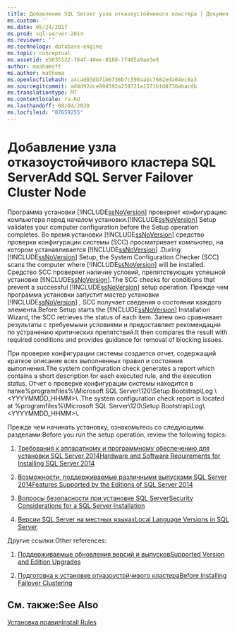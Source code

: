 ```yaml
---
title: Добавление SQL Server узла отказоустойчивого кластера | Документация Майкрософт
ms.custom: ''
ms.date: 05/24/2017
ms.prod: sql-server-2014
ms.reviewer: ''
ms.technology: database-engine
ms.topic: conceptual
ms.assetid: e5035122-784f-40ee-8188-7f485a9ae3e8
author: mashamsft
ms.author: mathoma
ms.openlocfilehash: a4cad03db71b6736b7c590aabc7682eda04ec9a3
ms.sourcegitcommit: ad4d92dce894592a259721a1571b1d8736abacdb
ms.translationtype: MT
ms.contentlocale: ru-RU
ms.lasthandoff: 08/04/2020
ms.locfileid: "87659255"
---
```

# <a name="add-sql-server-failover-cluster-node"></a><span data-ttu-id="d964b-102">Добавление узла отказоустойчивого кластера SQL Server</span><span class="sxs-lookup"><span data-stu-id="d964b-102">Add SQL Server Failover Cluster Node</span></span>
  <span data-ttu-id="d964b-103">Программа установки [!INCLUDE[ssNoVersion](../../includes/ssnoversion-md.md)] проверяет конфигурацию компьютера перед началом установки.</span><span class="sxs-lookup"><span data-stu-id="d964b-103">[!INCLUDE[ssNoVersion](../../includes/ssnoversion-md.md)] Setup validates your computer configuration before the Setup operation completes.</span></span> <span data-ttu-id="d964b-104">Во время установки [!INCLUDE[ssNoVersion](../../includes/ssnoversion-md.md)] средство проверки конфигурации системы (SCC) просматривает компьютер, на котором устанавливается [!INCLUDE[ssNoVersion](../../includes/ssnoversion-md.md)] .</span><span class="sxs-lookup"><span data-stu-id="d964b-104">During [!INCLUDE[ssNoVersion](../../includes/ssnoversion-md.md)] Setup, the System Configuration Checker (SCC) scans the computer where [!INCLUDE[ssNoVersion](../../includes/ssnoversion-md.md)] will be installed.</span></span> <span data-ttu-id="d964b-105">Средство SCC проверяет наличие условий, препятствующих успешной установке [!INCLUDE[ssNoVersion](../../includes/ssnoversion-md.md)].</span><span class="sxs-lookup"><span data-stu-id="d964b-105">The SCC checks for conditions that prevent a successful [!INCLUDE[ssNoVersion](../../includes/ssnoversion-md.md)] setup operation.</span></span> <span data-ttu-id="d964b-106">Прежде чем программа установки запустит мастер установки [!INCLUDE[ssNoVersion](../../includes/ssnoversion-md.md)] , SCC получает сведения о состоянии каждого элемента.</span><span class="sxs-lookup"><span data-stu-id="d964b-106">Before Setup starts the [!INCLUDE[ssNoVersion](../../includes/ssnoversion-md.md)] Installation Wizard, the SCC retrieves the status of each item.</span></span> <span data-ttu-id="d964b-107">Затем оно сравнивает результаты с требуемыми условиями и предоставляет рекомендации по устранению критических препятствий.</span><span class="sxs-lookup"><span data-stu-id="d964b-107">It then compares the result with required conditions and provides guidance for removal of blocking issues.</span></span>  
  
 <span data-ttu-id="d964b-108">При проверке конфигурации системы создается отчет, содержащий краткое описание всех выполненных правил и состояния выполнения.</span><span class="sxs-lookup"><span data-stu-id="d964b-108">The system configuration check generates a report which contains a short description for each executed rule, and the execution status.</span></span> <span data-ttu-id="d964b-109">Отчет о проверке конфигурации системы находится в папке%programfiles%\Microsoft SQL Server\120\Setup Bootstrap\Log \\<YYYYMMDD_HHMM>\\ .</span><span class="sxs-lookup"><span data-stu-id="d964b-109">The system configuration check report is located at %programfiles%\Microsoft SQL Server\120\Setup Bootstrap\Log\\<YYYYMMDD_HHMM>\\.</span></span>  
  
 <span data-ttu-id="d964b-110">Прежде чем начинать установку, ознакомьтесь со следующими разделами:</span><span class="sxs-lookup"><span data-stu-id="d964b-110">Before you run the setup operation, review the following topics:</span></span>  
  
1.  [<span data-ttu-id="d964b-111">Требования к аппаратному и программному обеспечению для установки SQL Server 2014</span><span class="sxs-lookup"><span data-stu-id="d964b-111">Hardware and Software Requirements for Installing SQL Server 2014</span></span>](hardware-and-software-requirements-for-installing-sql-server.md)  
  
2.  [<span data-ttu-id="d964b-112">Возможности, поддерживаемые различными выпусками SQL Server 2014</span><span class="sxs-lookup"><span data-stu-id="d964b-112">Features Supported by the Editions of SQL Server 2014</span></span>](../../../2014/getting-started/features-supported-by-the-editions-of-sql-server-2014.md)  
  
3.  [<span data-ttu-id="d964b-113">Вопросы безопасности при установке SQL Server</span><span class="sxs-lookup"><span data-stu-id="d964b-113">Security Considerations for a SQL Server Installation</span></span>](../../../2014/sql-server/install/security-considerations-for-a-sql-server-installation.md)  
  
4.  [<span data-ttu-id="d964b-114">Версии SQL Server на местных языках</span><span class="sxs-lookup"><span data-stu-id="d964b-114">Local Language Versions in SQL Server</span></span>](../../../2014/sql-server/install/local-language-versions-in-sql-server.md)  
  
 <span data-ttu-id="d964b-115">Другие ссылки:</span><span class="sxs-lookup"><span data-stu-id="d964b-115">Other references:</span></span>  
  
1.  [<span data-ttu-id="d964b-116">Поддерживаемые обновления версий и выпусков</span><span class="sxs-lookup"><span data-stu-id="d964b-116">Supported Version and Edition Upgrades</span></span>](../../database-engine/install-windows/supported-version-and-edition-upgrades.md)  
  
2.  [<span data-ttu-id="d964b-117">Подготовка к установке отказоустойчивого кластера</span><span class="sxs-lookup"><span data-stu-id="d964b-117">Before Installing Failover Clustering</span></span>](../failover-clusters/install/before-installing-failover-clustering.md)  
  
## <a name="see-also"></a><span data-ttu-id="d964b-118">См. также:</span><span class="sxs-lookup"><span data-stu-id="d964b-118">See Also</span></span>  
 [<span data-ttu-id="d964b-119">Установка правил</span><span class="sxs-lookup"><span data-stu-id="d964b-119">Install Rules</span></span>](../../../2014/sql-server/install/install-rules.md)  
  
  
